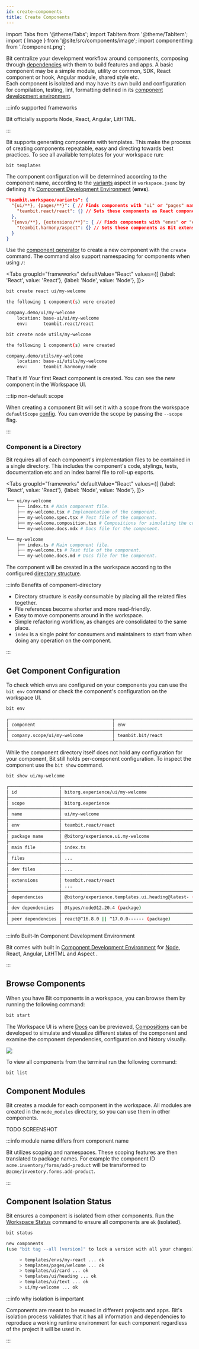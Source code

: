 ```yaml
---
id: create-components
title: Create Components
---
```


import Tabs from '@theme/Tabs';
import TabItem from '@theme/TabItem';
import { Image } from '@site/src/components/image';
import componentImg from './component.png';

Bit centralize your development workflow around components, composing through [dependencies](/dependencies/overview/) with them to build features and apps. A basic component may be a simple module, utility or common, SDK, React component or hook, Angular module, shared style etc.  
Each component is isolated and may have its own build and configuration for compilation, testing, lint, formatting defined in its [component development environment](envs/overview/).  

:::info supported frameworks

Bit officially supports Node, React, Angular, LitHTML.

:::

Bit supports generating components with templates. This make the process of creating components repeatable, easy and directing towards best practices. To see all available templates for your workspace run:

```bash
bit templates
```

The component configuration will be determined according to the component name, according to the [variants](/workspace/variants) aspect in `workspace.jsonc` by defining it's [Component Development Environment](/envs/overview) (**envs**).

```json title="workspace.jsonc template uses variants to set env for components"
"teambit.workspace/variants": {
  "{ui/**}, {pages/**}": { // Finds components with "ui" or "pages" namespace
    "teambit.react/react": {} // Sets these components as React component
  },
  "{envs/**}, {extensions/**}": { // Finds components with "envs" or "extensions" namespace
    "teambit.harmony/aspect": {} // Sets these components as Bit extensions
  }
}
```

Use the [component generator](generator/overview) to create a new component with the `create` command. The command also support namespacing for components when using `/`:

<Tabs
groupId="frameworks"
defaultValue="React"
values={[
{label: 'React', value: 'React'},
{label: 'Node', value: 'Node'},
]}>
<TabItem value="React">

```bash
bit create react ui/my-welcome
```

```bash title="New component created"
the following 1 component(s) were created

company.demo/ui/my-welcome
    location: base-ui/ui/my-welcome
    env:      teambit.react/react
```

  </TabItem>
  <TabItem value="Node">

```bash
bit create node utils/my-welcome
```

```bash title="New component created"
the following 1 component(s) were created

company.demo/utils/my-welcome
    location: base-ui/utils/my-welcome
    env:      teambit.harmony/node
```

  </TabItem>
</Tabs>

That's it! Your first React component is created. You can see the new component in the Workspace UI.

:::tip non-default scope

When creating a component Bit will set it with a scope from the workspace `defaultScope` [config](/workspace/workspace-json). You can override the scope by passing the `--scope` flag.

:::

### Component is a Directory

Bit requires all of each component's implementation files to be contained in a single directory. This includes the component's code, stylings, tests, documentation etc and an index barrel file to roll-up exports.

<Tabs
groupId="frameworks"
defaultValue="React"
values={[
{label: 'React', value: 'React'},
{label: 'Node', value: 'Node'},
]}>
<TabItem value="React">

```bash title="Component directory"
└── ui/my-welcome
    ├── index.ts # Main component file.
    ├── my-welcome.tsx # Implementation of the component.
    ├── my-welcome.spec.tsx # Test file of the component.
    ├── my-welcome.composition.tsx # Compositions for simulating the component in different states.
    └── my-welcome.docs.mdx # Docs file for the component.
```

  </TabItem>
  <TabItem value="Node">

```bash title="Component directory"
└── my-welcome
    ├── index.ts # Main component file.
    ├── my-welcome.ts # Test file of the component.
    └── my-welcome.docs.md # Docs file for the component.
```

  </TabItem>
</Tabs>

The component will be created in a the workspace according to the configured [directory structure](/workspace/directory-structure).

:::info Benefits of component-directory

- Directory structure is easily consumable by placing all the related files together.
- File references become shorter and more read-friendly.
- Easy to move components around in the workspace.
- Simple refactoring workflow, as changes are consolidated to the same place.
- `index` is a single point for consumers and maintainers to start from when doing any operation on the component.

:::

## Get Component Configuration

To check which envs are configured on your components you can use the `bit env` command or check the component's configuration on the workspace UI.

```bash
bit env
```

```sh title="Component Development Environment"
┌───────────────────────────────────────┬───────────────────────────────────────┐
│ component                             │ env                                   │
├───────────────────────────────────────┼───────────────────────────────────────┤
│ company.scope/ui/my-welcome           │ teambit.bit/react                     │
└───────────────────────────────────────┴───────────────────────────────────────┘
```

While the component directory itself does not hold any configuration for your component, Bit still holds per-component configuration. To inspect the component use the `bit show` command.

```bash
bit show ui/my-welcome
```

```bash title="Component metadata"
┌───────────────────┬────────────────────────────────────────────────────────────────┐
│ id                │ bitorg.experience/ui/my-welcome                                │
├───────────────────┼────────────────────────────────────────────────────────────────┤
│ scope             │ bitorg.experience                                              │
├───────────────────┼────────────────────────────────────────────────────────────────┤
│ name              │ ui/my-welcome                                                  │
├───────────────────┼────────────────────────────────────────────────────────────────┤
│ env               │ teambit.react/react                                            │
├───────────────────┼────────────────────────────────────────────────────────────────┤
│ package name      │ @bitorg/experience.ui.my-welcome                               │
├───────────────────┼────────────────────────────────────────────────────────────────┤
│ main file         │ index.ts                                                       │
├───────────────────┼────────────────────────────────────────────────────────────────┤
│ files             │ ...                                                            │
├───────────────────┼────────────────────────────────────────────────────────────────┤
│ dev files         │ ...                                                            │
├───────────────────┼────────────────────────────────────────────────────────────────┤
│ extensions        │ teambit.react/react                                            │
│                   │ ...                                                            │
├───────────────────┼────────────────────────────────────────────────────────────────┤
│ dependencies      │ @bitorg/experience.templates.ui.heading@latest- (component)    │
├───────────────────┼────────────────────────────────────────────────────────────────┤
│ dev dependencies  │ @types/node@12.20.4 (package)                                  │
├───────────────────┼────────────────────────────────────────────────────────────────┤
│ peer dependencies │ react@^16.8.0 || ^17.0.0------ (package)                       │
└───────────────────┴────────────────────────────────────────────────────────────────┘
```

:::info Built-In Component Development Environment

Bit comes with built in [Component Development Environment](/envs/overview) for [Node](/node/overview), React, Angular, LitHTML and Aspect <!--TODO [React](/react/overview), [Angular](/angular/overview), [LitHTML](/lithtml/overview) and [Aspect](/extending-bit/aspect) -->.

:::

## Browse Components

When you have Bit components in a workspace, you can browse them by running the following command:

```sh
bit start
```

The Workspace UI <!--TODO [Workspace UI](/components/ui) --> is where [Docs](/docs/overview) can be previewed, [Compositions](/compositions/overview) can be developed to simulate and visualize different states of the component and examine the component dependencies, configuration and history visually.

<Image src={componentImg} />

To view all components from the terminal run the following command:

```sh
bit list
```

## Component Modules

Bit creates a module for each component in the workspace. All modules are created in the `node_modules` directory, so you can use them in other components.

TODO SCREENSHOT

:::info module name differs from component name

Bit utilizes scoping and namespaces. These scoping features are then translated to package names. For example the component ID `acme.inventory/forms/add-product` will be transformed to `@acme/inventory.forms.add-product`.

:::

## Component Isolation Status

Bit ensures a component is isolated from other components. Run the [Workspace Status](/workspace/workspace-status) command to ensure all components are `ok` (isolated).

```bash
bit status
```

```bash
new components
(use "bit tag --all [version]" to lock a version with all your changes)

     > templates/envs/my-react ... ok
     > templates/pages/welcome ... ok
     > templates/ui/card ... ok
     > templates/ui/heading ... ok
     > templates/ui/text ... ok
     > ui/my-welcome ... ok
```

:::info why isolation is important

Components are meant to be reused in different projects and apps. Bit's isolation process validates that it has all information and dependencies to reproduce a working runtime environment for each component regardless of the project it will be used in.

:::
